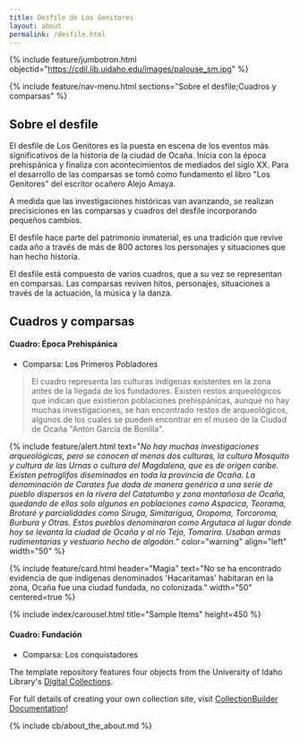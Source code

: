 ```yaml
---
title: Desfile de Los Genitores
layout: about
permalink: /desfile.html
---
```


{% include feature/jumbotron.html objectid="https://cdil.lib.uidaho.edu/images/palouse_sm.jpg" %}

{% include feature/nav-menu.html sections="Sobre el desfile;Cuadros y comparsas" %}

## Sobre el desfile

El desfile de Los Genitores es la puesta en escena de los eventos más significativos de la historia de la ciudad de Ocaña. Inicia con la época prehispánica y finaliza con acontecimientos de mediados del siglo XX. Para el desarrollo de las comparsas se tomó como fundamento el libro "Los Genitores" del escritor ocañero Alejo Amaya.

A medida que las investigaciones históricas van avanzando, se realizan precisiciones en las comparsas y cuadros del desfile incorporando pequeños cambios.

El desfile hace parte del patrimonio inmaterial, es una tradición que revive cada año a través de más de 800 actores los personajes y situaciones que han hecho historia.

El desfile está compuesto de varios cuadros, que a su vez se representan en comparsas. Las comparsas reviven hitos, personajes, situaciones a través de la actuación, la música y la danza.

## Cuadros y comparsas

#### Cuadro: Época Prehispánica

- Comparsa: Los Primeros Pobladores
>El cuadro representa las culturas indígenas existentes en la zona antes de la llegada de los fundadores. Existen restos arqueológicos que indican que existieron poblaciones prehispánicas, aunque no hay muchas investigaciones, se han encontrado restos de arqueológicos, algunos de los cuales se pueden encontrar en el museo de la Ciudad de Ocaña "Antón García de Bonilla".

{% include feature/alert.html text="*No hay muchas investigaciones arqueológicas, pero se conocen al menos dos culturas, la cultura Mosquito y cultura de las Urnas o cultura del Magdalena, que es de origen caribe. Existen petroglifos diseminados en toda la provincia de Ocaña. La denominación de Carates fue dada de manera genérica a una serie de pueblo dispersos en la rivera del Catatumbo y zona montañosa de Ocaña, quedando de ellos solo algunos en poblaciones como Aspacica, Teorama, Brotaré y parcialidades como Siruga, Simitarigua, Oropoma, Torcoroma, Burbura y Otras. Estos pueblos denominaron como Argutaca al lugar donde hoy se levanta la ciudad de Ocaña y al río Tejo, Tomarira. Usaban armas rudimentarias y vestuario hecho de algodón.*" color="warning" align="left" width="50" %}

{% include feature/card.html header="Magia" text="No se ha encontrado evidencia de que indigenas denominados 'Hacaritamas' habitaran en la zona, Ocaña fue una ciudad fundada, no colonizada." width="50" centered=true %}

{% include index/carousel.html title="Sample Items" height=450 %}

#### Cuadro: Fundación
- Comparsa: Los conquistadores

The template repository features four objects from the University of Idaho Library's [Digital Collections](https://www.lib.uidaho.edu/digital). 

For full details of creating your own collection site, visit [CollectionBuilder Documentation](https://collectionbuilder.github.io/cb-docs/)!

<!-- IMPORTANT!!! DELETE this comment and the include below when you are finished editing this page for your collection. The include below introduces about page features. They will show up on your collection's about page until you delete it.  -->
{% include cb/about_the_about.md %} 
